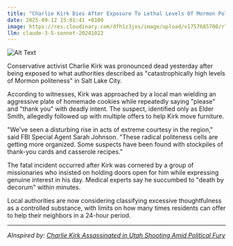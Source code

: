 ```yaml
---
title: "Charlie Kirk Dies After Exposure To Lethal Levels Of Mormon Politeness"
date: 2025-09-12 15:01:41 +0100
image: https://res.cloudinary.com/dfh1z3jos/image/upload/v1757685700/rlmitymprfxuxdmkymcz.jpg
llm: claude-3-5-sonnet-20241022
---
```

![Alt Text](https://res.cloudinary.com/dfh1z3jos/image/upload/v1757685700/rlmitymprfxuxdmkymcz.jpg "A pristine, overly polished Mormon church interior where Charlie Kirk lies dramatically on the floor, surrounded by an excessive number of smiling, perfectly pressed Mormon missionaries in crisp white shirts and ties. Each missionary holds an absurdly large, gleaming smile and stands at an impossibly perfect right angle, their hands folded with exaggerated politeness. Soft, almost blinding white light floods the scene, creating a hyper-clean, almost sterile environment that seems to radiate an overwhelming sense of forced cheerfulness. The lighting is so bright and pure it almost looks like a heavenly, bleached-out photograph, with Kirk's prone figure the only dark element in an otherwise blindingly white landscape.")

Conservative activist Charlie Kirk was pronounced dead yesterday after being exposed to what authorities described as "catastrophically high levels of Mormon politeness" in Salt Lake City.

According to witnesses, Kirk was approached by a local man wielding an aggressive plate of homemade cookies while repeatedly saying "please" and "thank you" with deadly intent. The suspect, identified only as Elder Smith, allegedly followed up with multiple offers to help Kirk move furniture.

"We've seen a disturbing rise in acts of extreme courtesy in the region," said FBI Special Agent Sarah Johnson. "These radical politeness cells are getting more organized. Some suspects have been found with stockpiles of thank-you cards and casserole recipes."

The fatal incident occurred after Kirk was cornered by a group of missionaries who insisted on holding doors open for him while expressing genuine interest in his day. Medical experts say he succumbed to "death by decorum" within minutes.

Local authorities are now considering classifying excessive thoughtfulness as a controlled substance, with limits on how many times residents can offer to help their neighbors in a 24-hour period.

---
*AInspired by: [Charlie Kirk Assassinated in Utah Shooting Amid Political Fury](https://twitter.com/search?q=Charlie%20Kirk%20Assassinated%20in%20Utah%20Shooting%20Amid%20Political%20Fury)*